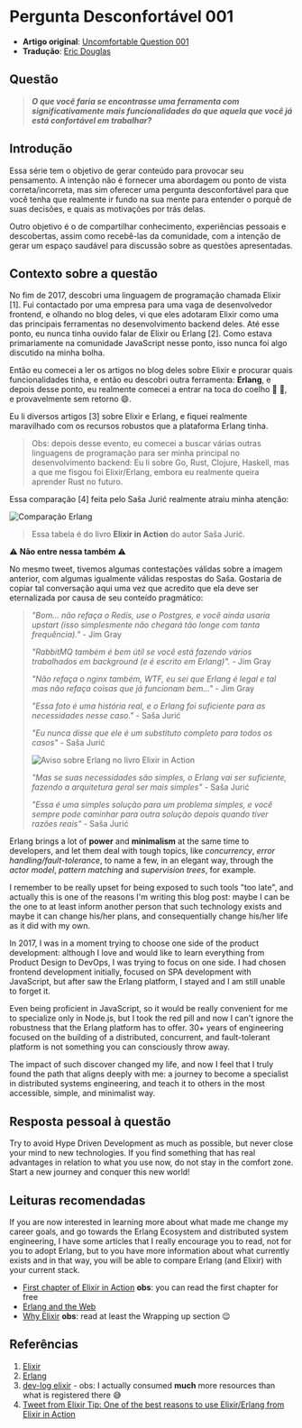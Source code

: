 # Pergunta Desconfortável 001

-   **Artigo original**: [Uncomfortable Question 001]()
-   **Tradução**: [Eric Douglas](https://github.com/ericdouglas)

## Questão

> **_O que você faria se encontrasse uma ferramenta com significativamente mais funcionalidades do que aquela que você já está confortável em trabalhar?_**

## Introdução

Essa série tem o objetivo de gerar conteúdo para provocar seu pensamento. A intenção não é fornecer uma abordagem ou ponto de vista correta/incorreta, mas sim oferecer uma pergunta desconfortável para que você tenha que realmente ir fundo na sua mente para entender o porquê de suas decisões, e quais as motivações por trás delas.

Outro objetivo é o de compartilhar conhecimento, experiências pessoais e descobertas, assim como recebê-las da comunidade, com a intenção de gerar um espaço saudável para discussão sobre as questões apresentadas.

## Contexto sobre a questão

No fim de 2017, descobri uma linguagem de programação chamada Elixir [1]. Fui contactado por uma empresa para uma vaga de desenvolvedor frontend, e olhando no blog deles, vi que eles adotaram Elixir como uma das principais ferramentas no desenvolvimento backend deles. Até esse ponto, eu nunca tinha ouvido falar de Elixir ou Erlang [2]. Como estava primariamente na comunidade JavaScript nesse ponto, isso nunca foi algo discutido na minha bolha.

Então eu comecei a ler os artigos no blog deles sobre Elixir e procurar quais funcionalidades tinha, e então eu descobri outra ferramenta: **Erlang**, e depois desse ponto, eu realmente comecei a entrar na toca do coelho 🐇 💊, e provavelmente sem retorno 😄.

Eu li diversos artigos [3] sobre Elixir e Erlang, e fiquei realmente maravilhado com os recursos robustos que a plataforma Erlang tinha.

> Obs: depois desse evento, eu comecei a buscar várias outras linguagens de programação para ser minha principal no desenvolvimento backend: Eu li sobre Go, Rust, Clojure, Haskell, mas a que me fisgou foi Elixir/Erlang, embora eu realmente queira aprender Rust no futuro.

Essa comparação [4] feita pelo Saša Jurić realmente atraiu minha atenção:

![Comparação Erlang](https://i.imgur.com/0mEzuSb.jpg)

> Essa tabela é do livro **Elixir in Action** do autor Saša Jurić.

⚠️ **Não entre nessa também** ⚠️

No mesmo tweet, tivemos algumas contestações válidas sobre a imagem anterior, com algumas igualmente válidas respostas do Saša. Gostaria de copiar tal conversação aqui uma vez que acredito que ela deve ser eternalizada por causa de seu conteído pragmático:

> _"Bom... não refaça o Redis, use o Postgres, e você ainda usaria upstart (isso simplesmente não chegará tão longe com tanta frequência)."_ - Jim Gray
>
> _"RabbitMQ também é bem útil se você está fazendo vários trabalhados em background (e é escrito em Erlang)"._ - Jim Gray
>
> _"Não refaça o nginx também, WTF, eu sei que Erlang é legal e tal mas não refaça coisas que já funcionam bem..."_ - Jim Gray
>
> _"Essa foto é uma história real, e o Erlang foi suficiente para as necessidades nesse caso."_ - Saša Jurić
>
> _"Eu nunca disse que ele é um substituto completo para todos os casos"_ - Saša Jurić
>
> ![Aviso sobre Erlang no livro Elixir in Action](https://i.imgur.com/Yc3BUow.jpg)
>
> _"Mas se suas necessidades são simples, o Erlang vai ser suficiente, fazendo a arquitetura geral ser mais simples"_ - Saša Jurić
>
> _"Essa é uma simples solução para um problema simples, e você sempre pode caminhar para outra solução depois quando tiver razões reais"_ - Saša Jurić

Erlang brings a lot of **power** and **minimalism** at the same time to developers, and let them deal
with tough topics, like _concurrency_, _error handling/fault-tolerance_, to name a few, in an
elegant way, through the _actor model_, _pattern matching_ and _supervision trees_, for example.

I remember to be really upset for being exposed to such tools "too late", and actually this is one of the reasons I'm writing this blog post: maybe I can be the one to at least inform another person that such technology exists and maybe it can change his/her plans, and consequentially change his/her life as it did with my own.

In 2017, I was in a moment trying to choose one side of the product development: although I love and would like to learn everything from Product Design to DevOps, I was trying to focus on one side. I had chosen frontend development initially, focused on SPA development with JavaScript, but after saw the Erlang platform, I stayed and I am still unable to forget it.

Even being proficient in JavaScript, so it would be really convenient for me to specialize only in Node.js, but I took the red pill and now I can't ignore the robustness that the Erlang platform has to offer. 30+ years of engineering focused on the building of a distributed, concurrent, and fault-tolerant platform is not something you can consciously throw away.

The impact of such discover changed my life, and now I feel that I truly found the path that aligns
deeply with me: a journey to become a specialist in distributed systems engineering, and teach it
to others in the most accessible, simple, and minimalist way.

## Resposta pessoal à questão

Try to avoid Hype Driven Development as much as possible, but never close your mind to new technologies. If you find something that has real advantages in relation to what you use now, do not stay in the comfort zone. Start a new journey and conquer this new world!

## Leituras recomendadas

If you are now interested in learning more about what made me change my career goals, and go towards the Erlang Ecosystem and distributed system engineering, I have some articles that I really encourage you to read, not for you to adopt Erlang, but to you have more information about what currently exists and in that way, you will be able to compare Erlang (and Elixir) with your current stack.

-   [First chapter of Elixir in Action](https://www.manning.com/books/elixir-in-action-second-edition)
    **obs**: you can read the first chapter for free
-   [Erlang and the Web](https://ninenines.eu/docs/en/cowboy/2.8/guide/erlang_web/)
-   [Why Elixir](https://www.theerlangelist.com/article/why_elixir) **obs**: read at least the Wrapping
    up section 😉

## Referências

1. [Elixir](https://elixir-lang.org/)
2. [Erlang](https://www.erlang.org/)
3. [dev-log elixir](https://github.com/ericdouglas/dev-log/blob/master/source/elixir.md) - obs: I
   actually consumed **much** more resources than what is registered there 😅
4. [Tweet from Elixir Tip: One of the best reasons to use Elixir/Erlang from Elixir in Action](https://twitter.com/ElixirTip/status/738794467264729088)
